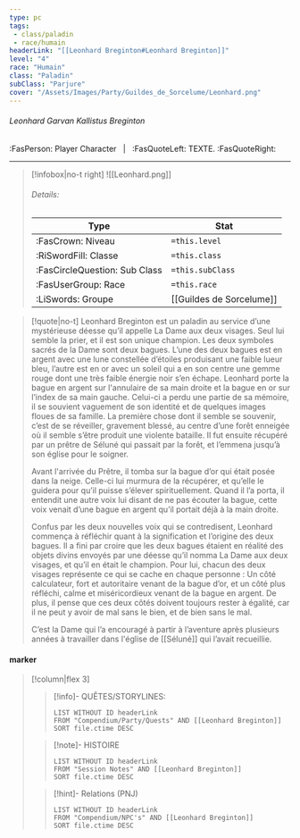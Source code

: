 ```yaml
---
type: pc
tags:
 - class/paladin
 - race/humain
headerLink: "[[Leonhard Breginton#Leonhard Breginton]]"
level: "4"
race: "Humain"
class: "Paladin"
subClass: "Parjure"
cover: "/Assets/Images/Party/Guildes_de_Sorcelume/Leonhard.png"
---
```


###### Leonhard Garvan Kallistus Breginton
:FasPerson: Player Character &nbsp; | &nbsp; :FasQuoteLeft: TEXTE. :FasQuoteRight:
___
> [!infobox|no-t right]
> ![[Leonhard.png]]
> ###### Details:
> | Type | Stat |
> | ---- | ---- |
> | :FasCrown: Niveau   | `=this.level` |
> | :RiSwordFill: Classe |  `=this.class`|
> | :FasCircleQuestion: Sub Class |  `=this.subClass`|
> |  :FasUserGroup: Race |  `=this.race`|
> |  :LiSwords: Groupe |  [[Guildes de Sorcelume]] |

> [!quote|no-t]
> Leonhard Breginton est un paladin au service d’une mystérieuse déesse qu’il appelle La Dame aux deux visages. Seul lui semble la prier, et il est son unique champion. 
> Les deux symboles sacrés de la Dame sont deux bagues. L’une des deux bagues est en argent avec une lune constellée d’étoiles produisant une faible lueur bleu, l’autre est en or avec un soleil qui a en son centre une gemme rouge dont une très faible énergie noir s’en échape.
> Leonhard porte la bague en argent sur l'annulaire de sa main droite et la bague en or sur l’index de sa main gauche. Celui-ci a perdu une partie de sa mémoire, il se souvient vaguement de son identité et de quelques images floues de sa famille. La première chose dont il semble se souvenir, c’est de se réveiller, gravement blessé, au centre d’une forêt enneigée où il semble s’être produit une violente bataille. Il fut ensuite récupéré par un prêtre de Séluné qui passait par la forêt, et l’emmena jusqu’à son église pour le soigner.
> 
> Avant l'arrivée du Prêtre, il tomba sur la bague d’or qui était posée dans la neige. Celle-ci lui murmura de la récupérer, et qu’elle le guidera pour qu’il puisse s’élever spirituellement. Quand il l’a porta, il entendit une autre voix lui disant de ne pas écouter la bague, cette voix venait d’une bague en argent qu’il portait déjà à la main droite.
> 
> Confus par les deux nouvelles voix qui se contredisent, Leonhard commença à réfléchir quant à la signification et l’origine des deux bagues. Il a fini par croire que les deux bagues étaient en réalité des objets divins envoyés par une déesse qu’il nomma La Dame aux deux visages, et qu’il en était le champion. Pour lui, chacun des deux visages représente ce qui se cache en chaque personne : Un côté calculateur, fort et autoritaire venant de la bague d’or, et un côté plus réfléchi, calme et miséricordieux venant de la bague en argent. De plus, il pense que ces deux côtés doivent toujours rester à égalité, car il ne peut y avoir de mal sans le bien, et de bien sans le mal.
> 
> C’est la Dame qui l’a encouragé à partir à l’aventure après plusieurs années à travailler dans l'église de [[Séluné]] qui l’avait recueillie.
 
#### marker
> [!column|flex 3]
>> [!info]- QUÊTES/STORYLINES:
>>```dataview
>>LIST WITHOUT ID headerLink
>>FROM "Compendium/Party/Quests" AND [[Leonhard Breginton]]
>>SORT file.ctime DESC
>
>>[!note]- HISTOIRE
>>```dataview
>>LIST WITHOUT ID headerLink
>>FROM "Session Notes" AND [[Leonhard Breginton]]
>>SORT file.ctime DESC
>
>>[!hint]- Relations (PNJ)
>>```dataview
>>LIST WITHOUT ID headerLink
>>FROM "Compendium/NPC's" AND [[Leonhard Breginton]]
>>SORT file.ctime DESC
>>
```image-layout-masonry-3

```
